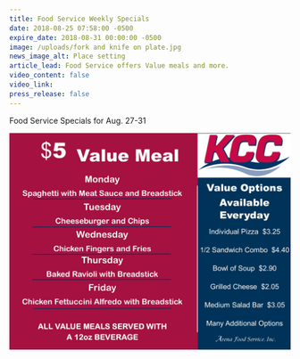 ```yaml
---
title: Food Service Weekly Specials
date: 2018-08-25 07:58:00 -0500
expire_date: 2018-08-31 00:00:00 -0500
image: /uploads/fork and knife on plate.jpg
news_image_alt: Place setting
article_lead: Food Service offers Value meals and more.
video_content: false
video_link:
press_release: false
---
```


Food Service Specials for Aug. 27-31

![](/uploads/value-menu-wk-2-1.jpg)